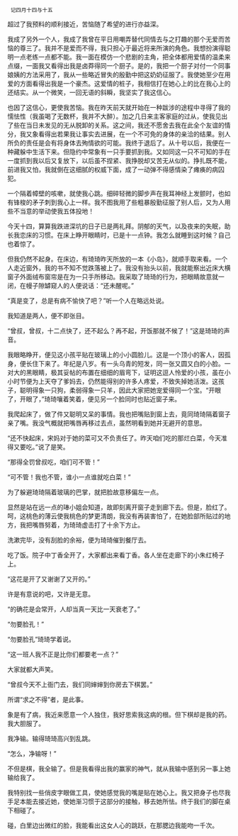      记四月十四与十五 

   超过了我预料的顺利接近，苦恼随了希望的进行亦益深。 

   我成了另外一个人，我成了我曾在平日用嘲弄替代同情去与之打趣的那个无爱而苦恼的尊三了。我并不是爱而不得，我只担心于最近将来所演的角色。我想扮演得聪明一点老练一点都不能。我一面在模仿一个悲剧的主角，把全体都用爱情的温柔来点缀，一面我又看得出我是卤莽得同一个厨子。是的，我把一个厨子对付一个同事娘姨的方法采用了，我从一些略近冒失的殷勤中把这奶奶征服了。我使她至少在用爱的方面看得出我是一个豪杰。这爱情的桩子，我相信打在她心上的比在我心上的还结实。从一个微笑，一回无语的斜瞬，我坚实了我这信心。

   也因了这信心，更使我苦恼。我在昨天前天就开始在一种跋涉的途程中寻得了我的懦怯性（我虽喝了无数杯，我并不大醉）。加之几日来主客家庭的过从，使我见出了些在当日未发见的无从脱卸的关系。这之间，我还不愿舍去我在此全个友谊的情分，我又象看得出若果我让事实去进展，在一个不可免的身体的亲洽的结果。别人所负的责任是会有将身体去殉情欲的可能。我终于退后了。从十号以后，我便在一种藏躲中生活下来。但隐约中常象有一只手要抓到我。又如同这一只不可知的手在一度抓到我以后又复放下，以后虽不捏紧、我挣脱却又苦无从似的。挣扎既不能，前进我又怕，我就倒在这细腻的权威下面，成了一动弹不得感情染了瘫痪的病囚犯。

   一个隔着幛壁的咳嗽，就使我心跳。细碎轻微的脚步声在我耳神经上发颤时，也如有锋梭的矛子刺到我心上一样。我不图我用了些粗暴殷勤征服了别人后，又为人用些不当意的举动使我五体投地！

   今天十四，算算我跌进深坑的日子已是两礼拜。阴郁的天气，以及夜来的失眠，助长我恋床的习惯。在床上睁开眼睛时，已是十一点钟。我怎么就睡到这时候？自己也着惊了。

   但我仍然不起身。在床边，有琦琦昨天所放的一本《小岛》，就顺手取来看。一个人走近窗外，我的书不知不觉跌落被上了。我没有抬头以前，我就能察出近床大横窗子外面绒布窗帘是在为一只手所移动。我采取了琦琦的行为，把眼睛故意就一闭，在幔子隙罅窥人的人便说话：“还未醒呢。”

   “真是变了，总是有病不愉快了吧？”听一个人在略远处说。 

   我知道是两人，便不即张目。 

   “曾叔，曾叔，十二点快了，还不起么？再不起，开饭那就不候了！”这是琦琦的声音。 

   我眼略睁开，便见这小孩平贴在玻璃上的小小圆脸儿。这是一个顶小的客人，因孤身，便长住下来了。年纪是八岁。有一头乌青的短发，同一张又圆又白的小脸。一对大的黑眼睛，极其妥帖的布置在细细的眉弯下，证明这逗人怜爱的小孩，虽在小小时节便为上天夺了爹妈去，仍然能得别的许多人疼爱，不致失掉她活泼。这孩子，聪明得象一只狗，柔弱得象一只羊，因此大家把她宠爱得同一个宝。“开眼了，开眼了，”琦琦嚷着笑着，便见另一个脸同时也贴近窗子来。

   我爬起床了，做了件又聪明又呆的事情。我也把嘴贴到窗上去，竟同琦琦隔着窗子亲了嘴。我没气概就把嘴唇再移过去点，虽然明看到她并无避开的意思。 

   “还不快起床，宋妈对于她的菜可又不负责任了。昨天咱们吃的那烂白菜，今天准得又要吃。”说了是笑。 

   “那得全罚曾叔吃，咱们可不管！” 

   “可不管！我也不管，谁小一点谁就吃白菜！” 

   为了躲避琦琦隔着玻璃的巴掌，就把脸故意移偏左一点。 

   显然是站在远一点的琫小姐会知道，故即刻离开窗子走到廊下去。但是，脸红了。呵，这桃色的薄云使我桃色的梦更清朗，我没有再装害怕了，在她脸部所贴过的地方，我把嘴唇努着，为琦琦虚击打了十余下方止。

   洗漱完毕，没有刮脸的余裕，便为琦琦催到餐厅去。 

   吃了饭。院子中丁香全开了，大家都出来看丁香。各人坐在走廊下的小朱红椅子上。 

   “这花是开了又谢谢了又开的。” 

   许是有意说的吧，又许是无意。 

   “的确花是会常开，人却当真一天比一天衰老了。” 

   “勿要脸孔！” 

   “勿要脸孔”琦琦学着说。 

   “这一班人我不正是比你们都要老一点？” 

   大家就都大声笑。 

   “曾叔今天不上衙门去，我们同婶婶到你房去下棋罢。” 

   所谓“求之不得”者，是此事。 

   象是有了病，我近来愿意一个人独住，我好思索我这病的根。但下棋却是我的药。我大胆服了。 

   我净输。输得琦琦高兴到乱跳。 

   “怎么，净输呀！” 

   不但是棋，我全输了。但是我看得出我的赢家的神气，就从我输中感到另一事上她输给我了。 

   我特别找一些俏皮字眼做工具，使她感觉我的嘴是贴在她心上。我又把身子也尽我手足本能去接近她，使她渐习惯于这部分的接触，移去她所怯。终于我们的脚在桌下相碰了。

   碰，白里边出微红的脸，我能看出这女人心的跳跃，在那腮边我能吻一千次。 

